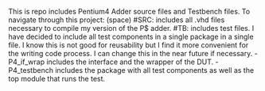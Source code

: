 This is repo includes Pentium4 Adder source files and Testbench files. To navigate through this project: (space)
#SRC: includes all .vhd files necessary to compile my version of the P$ adder. 
#TB: includes test files. I have decided to include all test components in a single package in a single file. I know this is not good for reusability but I find it more convenient for the writing code process. I can change this in the near future if necessary. 
    -P4_if_wrap includes the interface and the wrapper of the DUT. 
    -P4_testbench includes the package with all test components as well as the top module that runs the test. 
